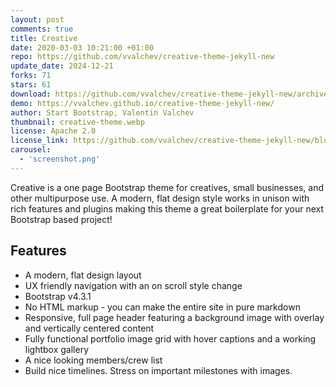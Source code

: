 ```yaml
---
layout: post
comments: true
title: Creative
date: 2020-03-03 10:21:00 +01:00
repo: https://github.com/vvalchev/creative-theme-jekyll-new
update_date: 2024-12-21
forks: 71
stars: 61
download: https://github.com/vvalchev/creative-theme-jekyll-new/archive/master.zip
demo: https://vvalchev.github.io/creative-theme-jekyll-new/
author: Start Bootstrap, Valentin Valchev
thumbnail: creative-theme.webp
license: Apache 2.0
license_link: https://github.com/vvalchev/creative-theme-jekyll-new/blob/master/LICENCE
carousel:
  - 'screenshot.png'
---
```


Creative is a one page Bootstrap theme for creatives, small businesses, and other multipurpose use. A modern, flat design style works in unison with rich features and plugins making this theme a great boilerplate for your next Bootstrap based project!

## Features

* A modern, flat design layout
* UX friendly navigation with an on scroll style change
* Bootstrap v4.3.1
* No HTML markup - you can make the entire site in pure markdown
* Responsive, full page header featuring a background image with overlay and vertically centered content
* Fully functional portfolio image grid with hover captions and a working lightbox gallery
* A nice looking members/crew list
* Build nice timelines. Stress on important milestones with images.
